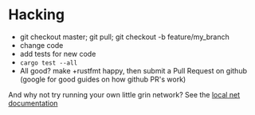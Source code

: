 # Hacking
 * git checkout master; git pull; git checkout -b feature/my_branch
 * change code
 * add tests for new code
 * `cargo test --all`
 * All good? make +rustfmt happy, then submit a Pull Request on github (google for good guides on how github PR's work)

And why not try running your own little grin network? See the [local net documentation](https://github.com/mimblewimble/grin/blob/master/doc/local_net.md)
